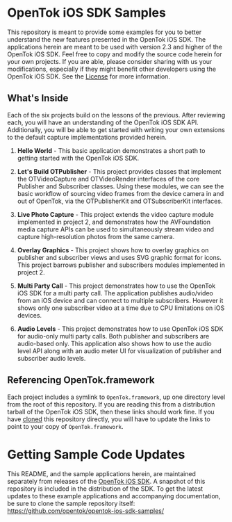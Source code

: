 OpenTok iOS SDK Samples
=======================

This repository is meant to provide some examples for you to better understand
the new features presented in the OpenTok iOS SDK. The applications herein are
meant to be used with version 2.3 and higher of the OpenTok iOS SDK. Feel free
to copy and modify the source code herein for your own projects.
If you are able, please consider sharing with us your modifications, especially
if they might benefit other developers using the OpenTok iOS SDK. See the
[License](LICENSE) for more information.

What's Inside
-------------

Each of the six projects build on the lessons of the previous. After reviewing
each, you will have an understanding of the OpenTok iOS SDK API. Additionally,
you will be able to get started with writing your own extensions to the default
capture implementations provided herein.

1.	**Hello World** - This basic application demonstrates a short path to 
	getting started with the OpenTok iOS SDK.

2.	**Let's Build OTPublisher** - This project provides classes that implement
	the OTVideoCapture and OTVideoRender interfaces of the core Publisher and
	Subscriber classes. Using these modules, we can see the basic workflow of
	sourcing video frames from the device camera in and out of OpenTok, via the
	OTPublisherKit and OTSubscriberKit interfaces.

3.	**Live Photo Capture** - This project extends the video capture module 
	implemented in project 2, and demonstrates how the AVFoundation media 
	capture APIs can be used to simultaneously stream video and capture 
	high-resolution photos from the same camera.

4.	**Overlay Graphics** - This project shows how to overlay graphics on 
	publisher and subscriber views and uses SVG graphic format for icons.
	This project barrows publisher and subscribers modules implemented in 
	project 2.
	
5.	**Multi Party Call** - This project demonstrates how to use the OpenTok iOS
    SDK for a multi party call. The application publishes audio/video from an
    iOS device and can connect to multiple subscribers. However it shows only
    one subscriber video at a time due to CPU limitations on iOS devices.

6.	**Audio Levels** - This project demonstrates how to use OpenTok iOS SDK for
    audio-only multi party calls. Both publisher and subscribers are audio-based
    only. This application also shows how to use the audio level API along with
    an audio meter UI for visualization of publisher and subscriber audio
    levels.

Referencing OpenTok.framework
-----------------------------

Each project includes a symlink to `OpenTok.framework`, up one directory level
from the root of this repository. If you are reading this from a distribution
tarball of the OpenTok iOS SDK, then these links should work fine. If you have
[cloned][opentok-ios-samples] this repository
directly, you will have to update the links to point to your copy of
`OpenTok.framework`.


Getting Sample Code Updates
===========================

This README, and the sample applications herein, are maintained separately from
releases of the [OpenTok iOS SDK][opentok-ios-sdk]. A snapshot of this 
repository is included in the distribution of the SDK. To get the latest
updates to these example applications and accompanying documentation, be sure
to clone the sample repository itself:
https://github.com/opentok/opentok-ios-sdk-samples/



[opentok-ios-samples]: https://github.com/opentok/opentok-ios-sdk-samples/
[opentok-ios-sdk]: http://tokbox.com/opentok/libraries/client/ios 